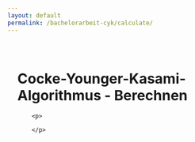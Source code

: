 ```yaml
---
layout: default
permalink: /bachelorarbeit-cyk/calculate/
---
```


<div style="padding: 20px;">
        <h1>Cocke-Younger-Kasami-Algorithmus - Berechnen</h1>
        
        <p>
                
        </p>
</div>